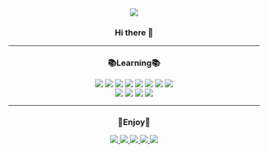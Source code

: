 <div align="center">
  <img src="https://capsule-render.vercel.app/api?type=cylinder&color=0:FFC0CB,100:FF6A89&height=100&section=header&text=yurryme&fontSize=50" />
</div>
<h3 align="center">Hi there 👋 </h3>
<hr>
<h3 align="center">📚Learning📚</h3>
<div align="center">
  <img src="https://img.shields.io/badge/Java-DF3A01?style=flat&logo=Java&logoColor=007396"/>
  <img src="https://img.shields.io/badge/Eclipse IDE-FF4000?style=flat&logo=Eclipse IDE&logoColor=2C2255"/>
  <img src="https://img.shields.io/badge/Visual Studio-FE642E?style=flat&logo=Visual Studio&logoColor=5C2D91"/>
  <img src="https://img.shields.io/badge/Android-FA8258?style=flat&logo=Android&logoColor=3DDC84"/>
  <img src="https://img.shields.io/badge/Linux-F79F81?style=flat&logo=Linux&logoColor=FCC624"/>
  <img src="https://img.shields.io/badge/Jupyter-F5BCA9?style=flat&logo=Jupyter&logoColor=F37626"/>
  <img src="https://img.shields.io/badge/Google Colab-F6D8CE?style=flat&logo=Google Colab&logoColor=F9AB00"/>
  <img src="https://img.shields.io/badge/HTML5-F8E6E0?style=flat&logo=HTML5&logoColor=E34F26"/></br>
  <img src="https://img.shields.io/badge/MySQL-FACC2E?style=flat&logo=MySQL&logoColor=4479A1"/>
  <img src="https://img.shields.io/badge/Apache Tomcat-F7D358?style=flat&logo=Apache Tomcat&logoColor=F8DC75"/>
  <img src="https://img.shields.io/badge/OpenGL-F5DA81?style=flat&logo=OpenGL&logoColor=5586A4"/>
  <img src="https://img.shields.io/badge/Firebase-F3E2A9?style=flat&logo=Firebase&logoColor=FFCA28"/>
</div>
<hr>
<h3 align="center">🎈Enjoy🎈</h3>
<div align="center">
  <a href="https://github.com/HeoYurim" target="_blank"><img src="https://img.shields.io/badge/GitHub-0080FF?style=flat&logo=GitHub&logoColor=181717"/>
  <img src="https://img.shields.io/badge/Instagram-2E9AFE?style=flat&logo=Instagram&logoColor=E4405F"/>
  <img src="https://img.shields.io/badge/WEBTOON-58ACFA?style=flat&logo=WEBTOON&logoColor=00D564"/>
  <img src="https://img.shields.io/badge/YouTube-81BEF7?style=flat&logo=YouTube&logoColor=FF0000"/>
  <img src="https://img.shields.io/badge/Duolingo-A9D0F5?style=flat&logo=Duolingo&logoColor=58CC02"/>
</div>
